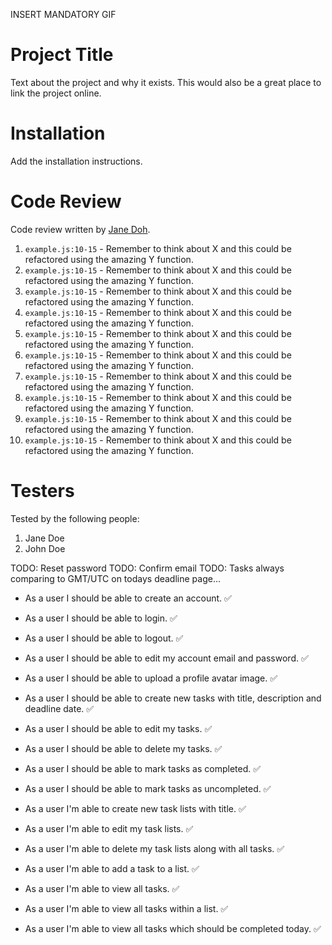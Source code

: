 INSERT MANDATORY GIF

# Project Title

Text about the project and why it exists. This would also be a great place to link the project online.

# Installation

Add the installation instructions.

# Code Review

Code review written by [Jane Doh](https://github.com/username).

1. `example.js:10-15` - Remember to think about X and this could be refactored using the amazing Y function.
2. `example.js:10-15` - Remember to think about X and this could be refactored using the amazing Y function.
3. `example.js:10-15` - Remember to think about X and this could be refactored using the amazing Y function.
4. `example.js:10-15` - Remember to think about X and this could be refactored using the amazing Y function.
5. `example.js:10-15` - Remember to think about X and this could be refactored using the amazing Y function.
6. `example.js:10-15` - Remember to think about X and this could be refactored using the amazing Y function.
7. `example.js:10-15` - Remember to think about X and this could be refactored using the amazing Y function.
8. `example.js:10-15` - Remember to think about X and this could be refactored using the amazing Y function.
9. `example.js:10-15` - Remember to think about X and this could be refactored using the amazing Y function.
10. `example.js:10-15` - Remember to think about X and this could be refactored using the amazing Y function.

# Testers

Tested by the following people:

1. Jane Doe
2. John Doe

TODO: Reset password
TODO: Confirm email
TODO: Tasks always comparing to GMT/UTC on todays deadline page...

-   As a user I should be able to create an account. :white_check_mark:

-   As a user I should be able to login. :white_check_mark:

-   As a user I should be able to logout. :white_check_mark:

-   As a user I should be able to edit my account email and password. :white_check_mark:

-   As a user I should be able to upload a profile avatar image. :white_check_mark:

-   As a user I should be able to create new tasks with title, description and deadline date. :white_check_mark:

-   As a user I should be able to edit my tasks. :white_check_mark:

-   As a user I should be able to delete my tasks. :white_check_mark:

-   As a user I should be able to mark tasks as completed. :white_check_mark:

-   As a user I should be able to mark tasks as uncompleted. :white_check_mark:

-   As a user I'm able to create new task lists with title. :white_check_mark:

-   As a user I'm able to edit my task lists. :white_check_mark:

-   As a user I'm able to delete my task lists along with all tasks. :white_check_mark:

-   As a user I'm able to add a task to a list. :white_check_mark:

-   As a user I'm able to view all tasks. :white_check_mark:

-   As a user I'm able to view all tasks within a list. :white_check_mark:

-   As a user I'm able to view all tasks which should be completed today. :white_check_mark:

